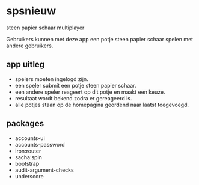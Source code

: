 # spsnieuw
steen papier schaar multiplayer

Gebruikers kunnen met deze app een potje steen papier schaar spelen met andere gebruikers. 

## app uitleg
- spelers moeten ingelogd zijn.
- een speler submit een potje steen papier schaar.
- een andere speler reageert op dit potje en maakt een keuze.
- resultaat wordt bekend zodra er gereageerd is.
- alle potjes staan op de homepagina geordend naar laatst toegevoegd.

## packages
- accounts-ui
- accounts-password
- iron:router
- sacha:spin
- bootstrap
- audit-argument-checks
- underscore

